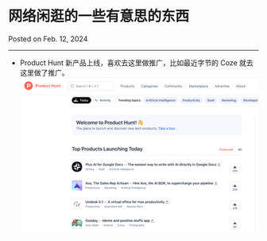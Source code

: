 # 网络闲逛的一些有意思的东西

Posted on Feb. 12, 2024

---

- Product Hunt
新产品上线，喜欢去这里做推广，比如最近字节的 Coze 就去这里做了推广。
![](../resources/product-hunt.png)

